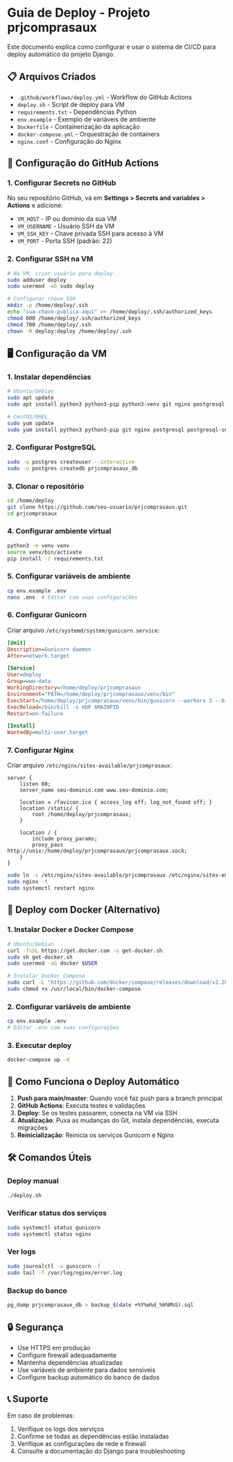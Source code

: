 # Guia de Deploy - Projeto prjcomprasaux

Este documento explica como configurar e usar o sistema de CI/CD para deploy automático do projeto Django.

## 📋 Arquivos Criados

- `.github/workflows/deploy.yml` - Workflow do GitHub Actions
- `deploy.sh` - Script de deploy para VM
- `requirements.txt` - Dependências Python
- `env.example` - Exemplo de variáveis de ambiente
- `Dockerfile` - Containerização da aplicação
- `docker-compose.yml` - Orquestração de containers
- `nginx.conf` - Configuração do Nginx

## 🚀 Configuração do GitHub Actions

### 1. Configurar Secrets no GitHub

No seu repositório GitHub, vá em **Settings > Secrets and variables > Actions** e adicione:

- `VM_HOST` - IP ou domínio da sua VM
- `VM_USERNAME` - Usuário SSH da VM
- `VM_SSH_KEY` - Chave privada SSH para acesso à VM
- `VM_PORT` - Porta SSH (padrão: 22)

### 2. Configurar SSH na VM

```bash
# Na VM, criar usuário para deploy
sudo adduser deploy
sudo usermod -aG sudo deploy

# Configurar chave SSH
mkdir -p /home/deploy/.ssh
echo "sua-chave-publica-aqui" >> /home/deploy/.ssh/authorized_keys
chmod 600 /home/deploy/.ssh/authorized_keys
chmod 700 /home/deploy/.ssh
chown -R deploy:deploy /home/deploy/.ssh
```

## 🖥️ Configuração da VM

### 1. Instalar dependências

```bash
# Ubuntu/Debian
sudo apt update
sudo apt install python3 python3-pip python3-venv git nginx postgresql postgresql-contrib

# CentOS/RHEL
sudo yum update
sudo yum install python3 python3-pip git nginx postgresql postgresql-server
```

### 2. Configurar PostgreSQL

```bash
sudo -u postgres createuser --interactive
sudo -u postgres createdb prjcomprasaux_db
```

### 3. Clonar o repositório

```bash
cd /home/deploy
git clone https://github.com/seu-usuario/prjcomprasaux.git
cd prjcomprasaux
```

### 4. Configurar ambiente virtual

```bash
python3 -m venv venv
source venv/bin/activate
pip install -r requirements.txt
```

### 5. Configurar variáveis de ambiente

```bash
cp env.example .env
nano .env  # Editar com suas configurações
```

### 6. Configurar Gunicorn

Criar arquivo `/etc/systemd/system/gunicorn.service`:

```ini
[Unit]
Description=Gunicorn daemon
After=network.target

[Service]
User=deploy
Group=www-data
WorkingDirectory=/home/deploy/prjcomprasaux
Environment="PATH=/home/deploy/prjcomprasaux/venv/bin"
ExecStart=/home/deploy/prjcomprasaux/venv/bin/gunicorn --workers 3 --bind unix:/home/deploy/prjcomprasaux/prjcomprasaux.sock comprasaux.wsgi:application
ExecReload=/bin/kill -s HUP $MAINPID
Restart=on-failure

[Install]
WantedBy=multi-user.target
```

### 7. Configurar Nginx

Criar arquivo `/etc/nginx/sites-available/prjcomprasaux`:

```nginx
server {
    listen 80;
    server_name seu-dominio.com www.seu-dominio.com;

    location = /favicon.ico { access_log off; log_not_found off; }
    location /static/ {
        root /home/deploy/prjcomprasaux;
    }

    location / {
        include proxy_params;
        proxy_pass http://unix:/home/deploy/prjcomprasaux/prjcomprasaux.sock;
    }
}
```

```bash
sudo ln -s /etc/nginx/sites-available/prjcomprasaux /etc/nginx/sites-enabled
sudo nginx -t
sudo systemctl restart nginx
```

## 🐳 Deploy com Docker (Alternativo)

### 1. Instalar Docker e Docker Compose

```bash
# Ubuntu/Debian
curl -fsSL https://get.docker.com -o get-docker.sh
sudo sh get-docker.sh
sudo usermod -aG docker $USER

# Instalar Docker Compose
sudo curl -L "https://github.com/docker/compose/releases/download/v2.20.0/docker-compose-$(uname -s)-$(uname -m)" -o /usr/local/bin/docker-compose
sudo chmod +x /usr/local/bin/docker-compose
```

### 2. Configurar variáveis de ambiente

```bash
cp env.example .env
# Editar .env com suas configurações
```

### 3. Executar deploy

```bash
docker-compose up -d
```

## 🔄 Como Funciona o Deploy Automático

1. **Push para main/master**: Quando você faz push para a branch principal
2. **GitHub Actions**: Executa testes e validações
3. **Deploy**: Se os testes passarem, conecta na VM via SSH
4. **Atualização**: Puxa as mudanças do Git, instala dependências, executa migrações
5. **Reinicialização**: Reinicia os serviços Gunicorn e Nginx

## 🛠️ Comandos Úteis

### Deploy manual
```bash
./deploy.sh
```

### Verificar status dos serviços
```bash
sudo systemctl status gunicorn
sudo systemctl status nginx
```

### Ver logs
```bash
sudo journalctl -u gunicorn -f
sudo tail -f /var/log/nginx/error.log
```

### Backup do banco
```bash
pg_dump prjcomprasaux_db > backup_$(date +%Y%m%d_%H%M%S).sql
```

## 🔒 Segurança

- Use HTTPS em produção
- Configure firewall adequadamente
- Mantenha dependências atualizadas
- Use variáveis de ambiente para dados sensíveis
- Configure backup automático do banco de dados

## 📞 Suporte

Em caso de problemas:
1. Verifique os logs dos serviços
2. Confirme se todas as dependências estão instaladas
3. Verifique as configurações de rede e firewall
4. Consulte a documentação do Django para troubleshooting
